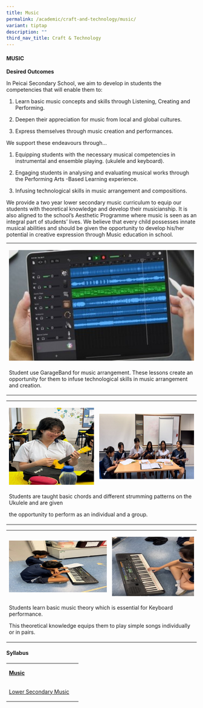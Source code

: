 ```yaml
---
title: Music
permalink: /academic/craft-and-technology/music/
variant: tiptap
description: ""
third_nav_title: Craft & Technology
---
```

<h4><strong>MUSIC</strong></h4>
<p><strong>Desired Outcomes</strong>
</p>
<p>In Peicai Secondary School, we aim to develop in students the competencies
that will enable them to:</p>
<ol data-tight="true" class="tight">
<li>
<p>Learn basic music concepts and skills through Listening, Creating and
Performing.</p>
</li>
<li>
<p>Deepen their appreciation for music from local and global cultures.</p>
</li>
<li>
<p>Express themselves through music creation and performances.&nbsp;</p>
</li>
</ol>
<p>We support these endeavours through…</p>
<ol data-tight="true" class="tight">
<li>
<p>Equipping students with the necessary musical competencies in instrumental
and ensemble playing. (ukulele and keyboard).</p>
</li>
<li>
<p>Engaging students in analysing and evaluating musical works through the
Performing Arts -Based Learning experience.&nbsp;&nbsp;&nbsp;&nbsp;</p>
</li>
<li>
<p>Infusing technological skills in music arrangement and compositions.</p>
</li>
</ol>
<p>We provide a two year lower secondary music curriculum to equip our students
with theoretical knowledge and develop their musicianship. It is also aligned
to the school’s Aesthetic Programme where music is seen as an integral
part of students’ lives. We believe that every child possesses innate musical
abilities and should&nbsp;be given the opportunity to develop his/her potential
in creative expression through Music education in school.</p>
<table style="minWidth: 25px">
<colgroup>
<col>
</colgroup>
<tbody>
<tr>
<th rowspan="1" colspan="1">
<p></p>
<div class="isomer-image-wrapper">
<img style="width: 100%" height="auto" width="100%" alt="" src="/images/Academic/music_2024_1.jpg">
</div>
</th>
</tr>
<tr>
<td rowspan="1" colspan="1">
<p>Student use GarageBand for music arrangement. These lessons create an
opportunity for them to infuse technological skills in music arrangement
and creation.</p>
</td>
</tr>
</tbody>
</table>
<table style="minWidth: 50px">
<colgroup>
<col>
<col>
</colgroup>
<tbody>
<tr>
<th rowspan="1" colspan="1">
<p></p>
<div class="isomer-image-wrapper">
<img style="width: 100%" height="auto" width="100%" alt="" src="/images/Academic/music_2024_2.jpg">
</div>
</th>
<th rowspan="1" colspan="1">
<p></p>
<div class="isomer-image-wrapper">
<img style="width: 100%" height="auto" width="100%" alt="" src="/images/Academic/music_2024_3.jpg">
</div>
</th>
</tr>
<tr>
<td rowspan="1" colspan="2">
<p>Students are taught basic chords and different strumming patterns on the
Ukulele and are given &nbsp;&nbsp;</p>
<p>the opportunity to perform as an individual and a group.</p>
</td>
</tr>
</tbody>
</table>
<table style="minWidth: 50px">
<colgroup>
<col>
<col>
</colgroup>
<tbody>
<tr>
<th rowspan="1" colspan="1">
<p></p>
<div class="isomer-image-wrapper">
<img style="width: 100%" height="auto" width="100%" alt="" src="/images/Academic/music_2024_4.jpg">
</div>
</th>
<th rowspan="1" colspan="1">
<p></p>
<div class="isomer-image-wrapper">
<img style="width: 100%" height="auto" width="100%" alt="" src="/images/Academic/music_2024_5.jpg">
</div>
</th>
</tr>
<tr>
<td rowspan="1" colspan="2">
<p>Students learn basic music theory which is essential for Keyboard performance.</p>
<p>This theoretical knowledge equips them to play simple songs individually
or in pairs.</p>
</td>
</tr>
</tbody>
</table>
<h4></h4>
<h4><strong>Syllabus</strong></h4>
<table style="minWidth: 50px">
<colgroup>
<col>
<col>
</colgroup>
<tbody>
<tr>
<td rowspan="1" colspan="1">
<p><strong><u>Music</u></strong>
</p>
</td>
<td rowspan="1" colspan="1">
<p></p>
</td>
</tr>
<tr>
<td rowspan="1" colspan="1">
<p><a href="https://www.moe.gov.sg/-/media/files/primary/2015musicteachingandlearningsyllabusprimaryandlowersecondary.ashx?la=en&amp;hash=41025D7E02879592E04790C645AF026FD33D64E9" rel="noopener noreferrer nofollow" target="_blank">Lower Secondary Music</a>
</p>
</td>
<td rowspan="1" colspan="1">
<p>&nbsp;</p>
</td>
</tr>
</tbody>
</table>
<p></p>